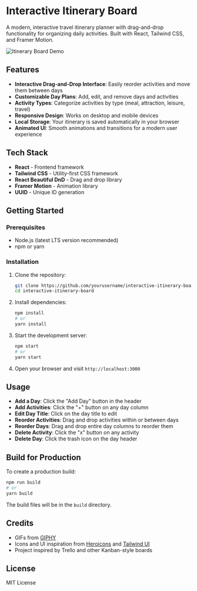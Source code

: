 # Interactive Itinerary Board

A modern, interactive travel itinerary planner with drag-and-drop functionality for organizing daily activities. Built with React, Tailwind CSS, and Framer Motion.

![Itinerary Board Demo](https://media.giphy.com/media/v1.Y2lkPTc5MGI3NjExM2QxYXZndm52ZmF1c3hrOGlsaGN2eHZoMDM0dXFkZzU0NmhyamZiNSZlcD12MV9pbnRlcm5hbF9naWZfYnlfaWQmY3Q9Zw/l378yMgn5U8gyjug8/giphy.gif)

## Features

- **Interactive Drag-and-Drop Interface**: Easily reorder activities and move them between days
- **Customizable Day Plans**: Add, edit, and remove days and activities
- **Activity Types**: Categorize activities by type (meal, attraction, leisure, travel)
- **Responsive Design**: Works on desktop and mobile devices
- **Local Storage**: Your itinerary is saved automatically in your browser
- **Animated UI**: Smooth animations and transitions for a modern user experience

## Tech Stack

- **React** - Frontend framework
- **Tailwind CSS** - Utility-first CSS framework
- **React Beautiful DnD** - Drag and drop library
- **Framer Motion** - Animation library
- **UUID** - Unique ID generation

## Getting Started

### Prerequisites

- Node.js (latest LTS version recommended)
- npm or yarn

### Installation

1. Clone the repository:
   ```bash
   git clone https://github.com/yourusername/interactive-itinerary-board.git
   cd interactive-itinerary-board
   ```

2. Install dependencies:
   ```bash
   npm install
   # or
   yarn install
   ```

3. Start the development server:
   ```bash
   npm start
   # or
   yarn start
   ```

4. Open your browser and visit `http://localhost:3000`

## Usage

- **Add a Day**: Click the "Add Day" button in the header
- **Add Activities**: Click the "+" button on any day column
- **Edit Day Title**: Click on the day title to edit
- **Reorder Activities**: Drag and drop activities within or between days
- **Reorder Days**: Drag and drop entire day columns to reorder them
- **Delete Activity**: Click the "x" button on any activity
- **Delete Day**: Click the trash icon on the day header

## Build for Production

To create a production build:

```bash
npm run build
# or
yarn build
```

The build files will be in the `build` directory.

## Credits

- GIFs from [GIPHY](https://giphy.com/)
- Icons and UI inspiration from [Heroicons](https://heroicons.com/) and [Tailwind UI](https://tailwindui.com/)
- Project inspired by Trello and other Kanban-style boards

## License

MIT License 